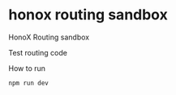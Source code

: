 # honox routing sandbox

HonoX Routing sandbox

Test routing code

How to run
```bash
npm run dev
```
```
```
